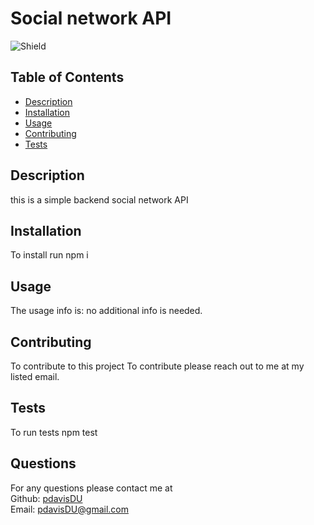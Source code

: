 # Social network API
  ![Shield](https://img.shields.io/badge/license-MIT-blue)
  ## Table of Contents
  - [Description](#description)
  - [Installation](#command)
  - [Usage](#repo)
  - [Contributing](#contribute)
  - [Tests](#tests)

  ## Description
  this is a simple backend social network API
  ## Installation
  To install run npm i
  ## Usage
  The usage info is: no additional info is needed.
  ## Contributing
  To contribute to this project To contribute please reach out to me at my listed email.
  ## Tests
  To run tests npm test
  ## Questions
  For any questions please contact me at  
  Github: [pdavisDU](https://github.com/pdavisDU)  
  Email: pdavisDU@gmail.com

